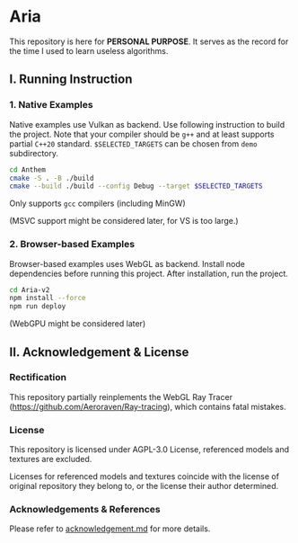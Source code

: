 # Aria

This repository is here for **PERSONAL PURPOSE**. It serves as the record for the time I used to learn useless algorithms.



## I. Running Instruction

### 1. Native Examples

Native examples use Vulkan as backend. Use following instruction to build the project. Note that your compiler should be `g++` and at least supports partial `C++20` standard. `$SELECTED_TARGETS` can be chosen from `demo` subdirectory.

```bash
cd Anthem
cmake -S . -B ./build
cmake --build ./build --config Debug --target $SELECTED_TARGETS
```

Only supports `gcc` compilers (including MinGW)

(MSVC support might be considered later, for VS is too large.)

### 2. Browser-based Examples

Browser-based examples uses WebGL as backend. Install node dependencies before running this project. After installation, run the project.
```bash
cd Aria-v2
npm install --force
npm run deploy
```

(WebGPU might be considered later)

## II. Acknowledgement & License

### Rectification

This repository partially reinplements the WebGL Ray Tracer (https://github.com/Aeroraven/Ray-tracing), which contains fatal mistakes.

### License

This repository is licensed under AGPL-3.0 License, referenced models and textures are excluded.

Licenses for referenced models and textures coincide with the license of original repository they belong to, or the license their author determined.


### Acknowledgements & References

Please refer to [acknowledgement.md](./acknowledgement.md) for more details.